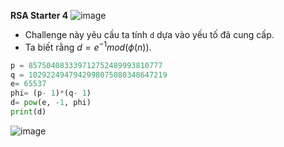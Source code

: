 **RSA Starter 4**
![image](https://hackmd.io/_uploads/BJ9G8gSta.png)
- Challenge này yêu cầu ta tính `d` dựa vào yếu tố đã cung cấp.
- Ta biết rằng $d= e^{-1} mod(\phi(n))$.
```Python
p = 857504083339712752489993810777
q = 1029224947942998075080348647219
e= 65537
phi= (p- 1)*(q- 1)
d= pow(e, -1, phi)
print(d)
```
![image](https://hackmd.io/_uploads/rJzMwgrFp.png)

